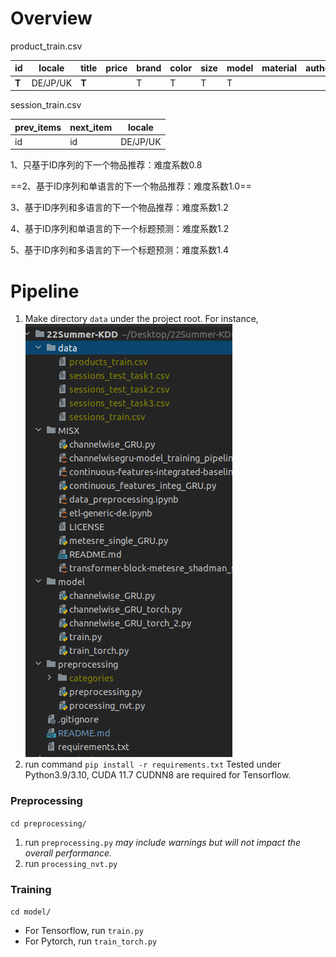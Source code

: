 # Overview

product_train.csv

| id    | locale   | title | price | brand | color | size | model | material | author | desc |
| ----- | -------- | ----- | ----- | ----- | ----- | ---- | ----- | -------- | ------ | ---- |
| **T** | DE/JP/UK | **T** |       | T     | T     | T    | T     |          |        |      |



session_train.csv

| prev_items | next_item | locale   |
| ---------- | --------- | -------- |
| id         | id        | DE/JP/UK |



1、只基于ID序列的下一个物品推荐：难度系数0.8

==2、基于ID序列和单语言的下一个物品推荐：难度系数1.0==

3、基于ID序列和多语言的下一个物品推荐：难度系数1.2

4、基于ID序列和单语言的下一个标题预测：难度系数1.2

5、基于ID序列和多语言的下一个标题预测：难度系数1.4



# Pipeline

1. Make directory `data` under the project root. For instance,
   ![image-20230620132011366](https://raw.githubusercontent.com/SHUzhekiNg/SHUzhekiNg.github.io/main/assets/typoraimages/image-20230620132011366.png)
2. run command `pip install -r requirements.txt`
   Tested under Python3.9/3.10, CUDA 11.7
   CUDNN8 are required for Tensorflow.

### Preprocessing

`cd preprocessing/`

1. run `preprocessing.py`
   *may include warnings but will not impact the overall performance.*
2. run `processing_nvt.py`

### Training

`cd model/`

- For Tensorflow, run `train.py`
- For Pytorch, run `train_torch.py`
